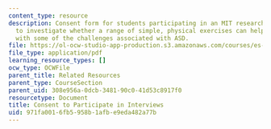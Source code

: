 ```yaml
---
content_type: resource
description: Consent form for students participating in an MIT research study designed
  to investigate whether a range of simple, physical exercises can help MIT students
  with some of the challenges associated with ASD.
file: https://ol-ocw-studio-app-production.s3.amazonaws.com/courses/es-s71-increasing-your-physical-intelligence-enhancing-your-social-smarts-spring-2014/971fa0016fb5958b1afbe9eda482a77b_MITES_S71S14_cons_inter.pdf
file_type: application/pdf
learning_resource_types: []
ocw_type: OCWFile
parent_title: Related Resources
parent_type: CourseSection
parent_uid: 308e956a-0dcb-3481-90c0-41d53c8917f0
resourcetype: Document
title: Consent to Participate in Interviews
uid: 971fa001-6fb5-958b-1afb-e9eda482a77b
---
```

